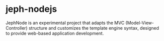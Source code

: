 # jeph-nodejs
JephNode is an experimental project that adapts the MVC (Model-View-Controller) structure and customizes the template engine syntax, designed to provide web-based application development.
